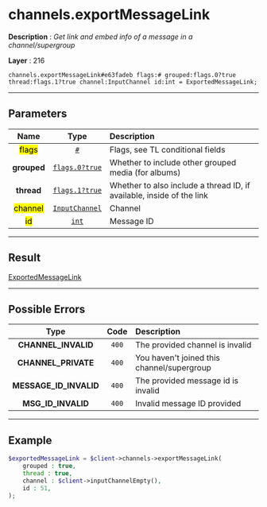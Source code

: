 # channels.exportMessageLink

**Description** : *Get link and embed info of a message in a channel/supergroup*

**Layer** : 216

```tl
channels.exportMessageLink#e63fadeb flags:# grouped:flags.0?true thread:flags.1?true channel:InputChannel id:int = ExportedMessageLink;
```

---

## Parameters

| Name | Type | Description |
| :---: | :---: | :--- |
| <mark>flags</mark> | [`#`](type/#) | Flags, see TL conditional fields |
| **grouped** | [`flags.0?true`](type/true) | Whether to include other grouped media (for albums) |
| **thread** | [`flags.1?true`](type/true) | Whether to also include a thread ID, if available, inside of the link |
| <mark>channel</mark> | [`InputChannel`](type/InputChannel) | Channel |
| <mark>id</mark> | [`int`](type/int) | Message ID |

---

## Result

[ExportedMessageLink](type/ExportedMessageLink)

---

## Possible Errors

| Type | Code | Description |
| :---: | :---: | :--- |
| **CHANNEL_INVALID** | `400` | The provided channel is invalid |
| **CHANNEL_PRIVATE** | `400` | You haven't joined this channel/supergroup |
| **MESSAGE_ID_INVALID** | `400` | The provided message id is invalid |
| **MSG_ID_INVALID** | `400` | Invalid message ID provided |

---

## Example

```php
$exportedMessageLink = $client->channels->exportMessageLink(
	grouped : true,
	thread : true,
	channel : $client->inputChannelEmpty(),
	id : 51,
);
```